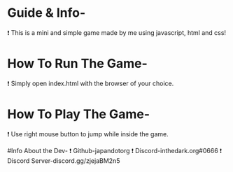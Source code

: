 # Guide & Info-
 ❗ This is a mini and simple game made by me using javascript, html and css!
 
# How To Run The Game-
 ❗ Simply open index.html with the browser of your choice.

# How To Play The Game-
 ❗ Use right mouse button to jump while inside the game.

#Info About the Dev-
 ❗ Github-japandotorg
 ❗ Discord-inthedark.org#0666
 ❗ Discord Server-discord.gg/zjejaBM2n5
